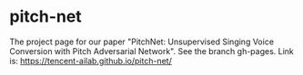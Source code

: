 # pitch-net
The project page for our paper "PitchNet: Unsupervised Singing Voice Conversion with Pitch Adversarial Network". See the branch gh-pages. Link is: https://tencent-ailab.github.io/pitch-net/
